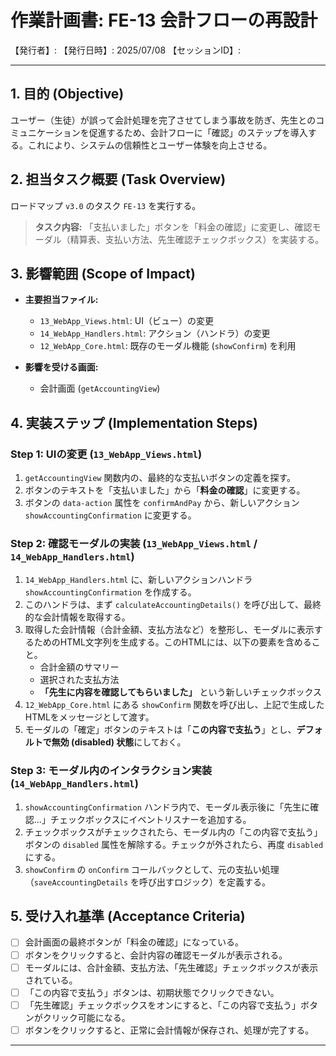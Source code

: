 # 作業計画書: FE-13 会計フローの再設計

【発行者】:
【発行日時】: 2025/07/08
【セッションID】:

---

## 1. 目的 (Objective)

ユーザー（生徒）が誤って会計処理を完了させてしまう事故を防ぎ、先生とのコミュニケーションを促進するため、会計フローに「確認」のステップを導入する。これにより、システムの信頼性とユーザー体験を向上させる。

## 2. 担当タスク概要 (Task Overview)

ロードマップ `v3.0` のタスク `FE-13` を実行する。

> **タスク内容:** 「支払いました」ボタンを「料金の確認」に変更し、確認モーダル（精算表、支払い方法、先生確認チェックボックス）を実装する。

## 3. 影響範囲 (Scope of Impact)

- **主要担当ファイル:**
  - `13_WebApp_Views.html`: UI（ビュー）の変更
  - `14_WebApp_Handlers.html`: アクション（ハンドラ）の変更
  - `12_WebApp_Core.html`: 既存のモーダル機能 (`showConfirm`) を利用

- **影響を受ける画面:**
  - 会計画面 (`getAccountingView`)

## 4. 実装ステップ (Implementation Steps)

### Step 1: UIの変更 (`13_WebApp_Views.html`)

1. `getAccountingView` 関数内の、最終的な支払いボタンの定義を探す。
2. ボタンのテキストを「支払いました」から「**料金の確認**」に変更する。
3. ボタンの `data-action` 属性を `confirmAndPay` から、新しいアクション `showAccountingConfirmation` に変更する。

### Step 2: 確認モーダルの実装 (`13_WebApp_Views.html` / `14_WebApp_Handlers.html`)

1. `14_WebApp_Handlers.html` に、新しいアクションハンドラ `showAccountingConfirmation` を作成する。
2. このハンドラは、まず `calculateAccountingDetails()` を呼び出して、最終的な会計情報を取得する。
3. 取得した会計情報（合計金額、支払方法など）を整形し、モーダルに表示するためのHTML文字列を生成する。このHTMLには、以下の要素を含めること。
    - 合計金額のサマリー
    - 選択された支払方法
    - **「先生に内容を確認してもらいました」** という新しいチェックボックス
4. `12_WebApp_Core.html` にある `showConfirm` 関数を呼び出し、上記で生成したHTMLをメッセージとして渡す。
5. モーダルの「確定」ボタンのテキストは「**この内容で支払う**」とし、**デフォルトで無効 (disabled) 状態**にしておく。

### Step 3: モーダル内のインタラクション実装 (`14_WebApp_Handlers.html`)

1. `showAccountingConfirmation` ハンドラ内で、モーダル表示後に「先生に確認...」チェックボックスにイベントリスナーを追加する。
2. チェックボックスがチェックされたら、モーダル内の「この内容で支払う」ボタンの `disabled` 属性を解除する。チェックが外されたら、再度 `disabled` にする。
3. `showConfirm` の `onConfirm` コールバックとして、元の支払い処理（`saveAccountingDetails` を呼び出すロジック）を定義する。

## 5. 受け入れ基準 (Acceptance Criteria)

- [ ] 会計画面の最終ボタンが「料金の確認」になっている。
- [ ] ボタンをクリックすると、会計内容の確認モーダルが表示される。
- [ ] モーダルには、合計金額、支払方法、「先生確認」チェックボックスが表示されている。
- [ ] 「この内容で支払う」ボタンは、初期状態でクリックできない。
- [ ] 「先生確認」チェックボックスをオンにすると、「この内容で支払う」ボタンがクリック可能になる。
- [ ] ボタンをクリックすると、正常に会計情報が保存され、処理が完了する。

---
